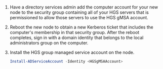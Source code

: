 1. Have a directory services admin add the computer account for your new node to the security group containing all of your HGS servers that is permissioned to allow those servers to use the HGS gMSA account.

2. Reboot the new node to obtain a new Kerberos ticket that includes the computer's membership in that security group. After the reboot completes, sign in with a domain identity that belongs to the local administrators group on the computer.

3. Install the HGS group managed service account on the node.

   ```powershell
   Install-ADServiceAccount -Identity <HGSgMSAAccount>
   ```
